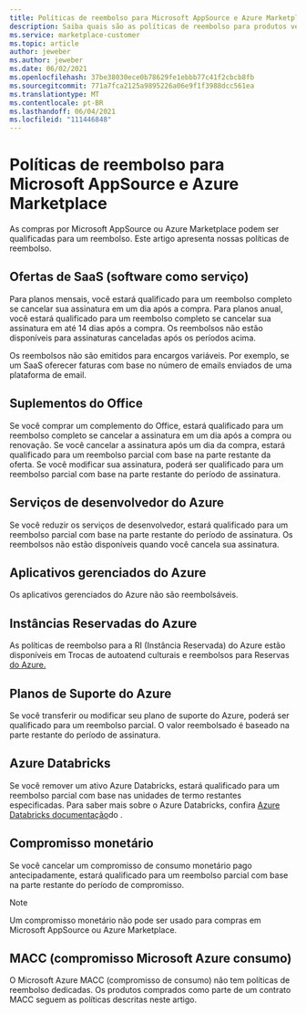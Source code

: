 ```yaml
---
title: Políticas de reembolso para Microsoft AppSource e Azure Marketplace
description: Saiba quais são as políticas de reembolso para produtos vendidos Microsoft AppSource e Azure Marketplace
ms.service: marketplace-customer
ms.topic: article
author: jeweber
ms.author: jeweber
ms.date: 06/02/2021
ms.openlocfilehash: 37be38030ece0b78629fe1ebbb77c41f2cbcb8fb
ms.sourcegitcommit: 771a7fca2125a9895226a06e9f1f3988dcc561ea
ms.translationtype: MT
ms.contentlocale: pt-BR
ms.lasthandoff: 06/04/2021
ms.locfileid: "111446848"
---
```

# <a name="refund-policies-for-microsoft-appsource-and-azure-marketplace"></a>Políticas de reembolso para Microsoft AppSource e Azure Marketplace

As compras por Microsoft AppSource ou Azure Marketplace podem ser qualificadas para um reembolso. Este artigo apresenta nossas políticas de reembolso.

## <a name="software-as-a-service-saas-offers"></a>Ofertas de SaaS (software como serviço)

Para planos mensais, você estará qualificado para um reembolso completo se cancelar sua assinatura em um dia após a compra. Para planos anual, você estará qualificado para um reembolso completo se cancelar sua assinatura em até 14 dias após a compra. Os reembolsos não estão disponíveis para assinaturas canceladas após os períodos acima.

Os reembolsos não são emitidos para encargos variáveis. Por exemplo, se um SaaS oferecer faturas com base no número de emails enviados de uma plataforma de email.

## <a name="office-add-ins"></a>Suplementos do Office

Se você comprar um complemento do Office, estará qualificado para um reembolso completo se cancelar a assinatura em um dia após a compra ou renovação. Se você cancelar a assinatura após um dia da compra, estará qualificado para um reembolso parcial com base na parte restante da oferta. Se você modificar sua assinatura, poderá ser qualificado para um reembolso parcial com base na parte restante do período de assinatura.

## <a name="azure-developer-services"></a>Serviços de desenvolvedor do Azure

Se você reduzir os serviços de desenvolvedor, estará qualificado para um reembolso parcial com base na parte restante do período de assinatura. Os reembolsos não estão disponíveis quando você cancela sua assinatura.

## <a name="azure-managed-applications"></a>Aplicativos gerenciados do Azure

Os aplicativos gerenciados do Azure não são reembolsáveis.

## <a name="azure-reserved-instances"></a>Instâncias Reservadas do Azure

As políticas de reembolso para a RI (Instância Reservada) do Azure estão disponíveis em Trocas de autoatend culturais e reembolsos para Reservas [do Azure.](/azure/cost-management-billing/reservations/exchange-and-refund-azure-reservations)

## <a name="azure-support-plans"></a>Planos de Suporte do Azure

Se você transferir ou modificar seu plano de suporte do Azure, poderá ser qualificado para um reembolso parcial. O valor reembolsado é baseado na parte restante do período de assinatura.

## <a name="azure-databricks"></a>Azure Databricks

Se você remover um ativo Azure Databricks, estará qualificado para um reembolso parcial com base nas unidades de termo restantes especificadas. Para saber mais sobre o Azure Databricks, confira [Azure Databricks documentação](/azure/databricks)do .

## <a name="monetary-commitment"></a>Compromisso monetário

Se você cancelar um compromisso de consumo monetário pago antecipadamente, estará qualificado para um reembolso parcial com base na parte restante do período de compromisso.

> [!NOTE]
> Um compromisso monetário não pode ser usado para compras em Microsoft AppSource ou Azure Marketplace.

## <a name="microsoft-azure-consumption-commitment-macc"></a>MACC (compromisso Microsoft Azure consumo)

O Microsoft Azure MACC (compromisso de consumo) não tem políticas de reembolso dedicadas. Os produtos comprados como parte de um contrato MACC seguem as políticas descritas neste artigo.
